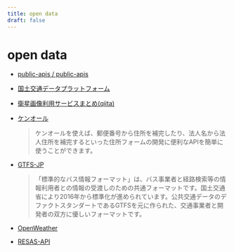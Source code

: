 ```yaml
---
title: open data
draft: false
---
```


# open data
- [public-apis / public-apis](https://github.com/public-apis/public-apis)

- [国土交通データプラットフォーム](https://www.mlit-data.jp/platform/)

- [衛星画像利用サービスまとめ(qiita)](https://qiita.com/tfukumori/items/c02fd855eb3379c026b7)

- [ケンオール](https://kenall.jp/docs/)
  > ケンオールを使えば、郵便番号から住所を補完したり、法人名から法人住所を補完するといった住所フォームの開発に便利なAPIを簡単に使うことができます。

- [GTFS-JP](https://www.gtfs.jp/)
  > 「標準的なバス情報フォーマット」は、バス事業者と経路検索等の情報利用者との情報の受渡しのための共通フォーマットです。国土交通省により2016年から標準化が進められています。公共交通データのデファクトスタンダートであるGTFSを元に作られた、交通事業者と開発者の双方に優しいフォーマットです。

- [OpenWeather](https://openweathermap.org/)

- [RESAS-API](https://opendata.resas-portal.go.jp/)
